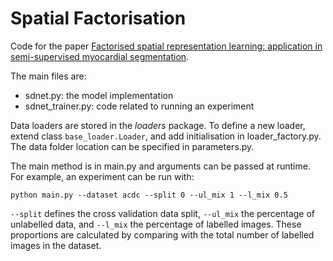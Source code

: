 # Spatial Factorisation

Code for the paper [Factorised spatial representation learning: application in semi-supervised myocardial segmentation].

The main files are:

* sdnet.py: the model implementation
* sdnet_trainer.py: code related to running an experiment

Data loaders are stored in the _loaders_ package. To define a new loader, extend class `base_loader.Loader`, and add initialisation in loader_factory.py. The data folder location can be specified in parameters.py.

The main method is in main.py and arguments can be passed at runtime. For example, an experiment can be run with:
```
python main.py --dataset acdc --split 0 --ul_mix 1 --l_mix 0.5
```

`--split` defines the cross validation data split, `--ul_mix` the percentage of unlabelled data, and `--l_mix` the percentage of labelled images. These proportions are calculated by comparing with the total number of labelled images in the dataset.

[Factorised spatial representation learning: application in semi-supervised myocardial segmentation]: https://link.springer.com/chapter/10.1007/978-3-030-00934-2_55
